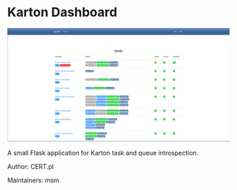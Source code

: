 # Karton Dashboard

![](img/dashboard.png)

A small Flask application for Karton task and queue introspection.

Author: CERT.pl

Maintainers: msm
